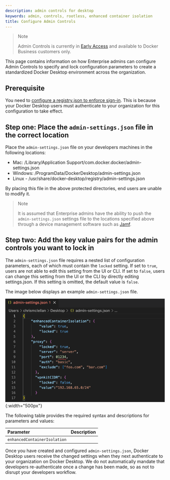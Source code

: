 ```yaml
---
description: admin controls for desktop
keywords: admin, controls, rootless, enhanced container isolation
title: Configure Admin Controls
--- 
```


>Note
>
>Admin Controls is currently in [Early Access](../../../release-lifecycle.md#early-access-ea) and available to Docker Business customers only. 

This page contains information on how Enterprise admins can configure Admin Controls to specify and lock configuration parameters to create a standardized Docker Desktop environment across the organization.

## Prerequisite

You need to [configure a registry.json to enforce sign-in](../../../docker-hub/configure-sign-in.md). This is because your Docker Desktop users must authenticate to your organization for this configuration to take effect. 

## Step one: Place the `admin-settings.json` file in the correct location

Place the `admin-settings.json` file on your developers machines in the following locations:

- Mac: /Library/Application Support/com.docker.docker/admin-settings.json
- Windows: /ProgramData/DockerDesktop/admin-settings.json
- Linux - /usr/share/docker-desktop/registry/admin-settings.json

By placing this file in the above protected directories, end users are unable to modify it.

>Note
>
> It is assumed that Enterprise admins have the ability to push the `admin-settings.json` settings file to the locations specified above through a device management software such as [Jamf](https://www.jamf.com/lp/en-gb/apple-mobile-device-management-mdm-jamf-shared/?attr=google_ads-brand-search-shared&gclid=CjwKCAjw1ICZBhAzEiwAFfvFhEXjayUAi8FHHv1JJitFPb47C_q_RCySTmF86twF1qJc_6GST-YDmhoCuJsQAvD_BwE).

## Step two: Add the key value pairs for the admin controls you want to lock in

The `admin-settings.json` file requires a nested list of configuration parameters, each of which must contain the  `locked` setting. If set to `true`, users are not able to edit this setting from the UI or CLI. If set to `false`, users can change this setting from the UI or the CLI by directly editing settings.json. If this setting is omitted, the default value is `false`.

The image below displays an example `admin-settings.json` file.

![admin-settings.json](../../images/admin-settings.PNG){:width="500px"}

The following table provides the required syntax and descriptions for parameters and values:


| Parameter                        | Description                      |
| :--------------------------------- | :--------------------------------- |
| `enhancedContainerIsolation`        |     |


Once you have created and configured `admin-settings.json`, Docker Desktop users receive the changed settings when they next authenticate to your organization on Docker Desktop. We do not automatically mandate that developers re-authenticate once a change has been made, so as not to disrupt your developers workflow. 